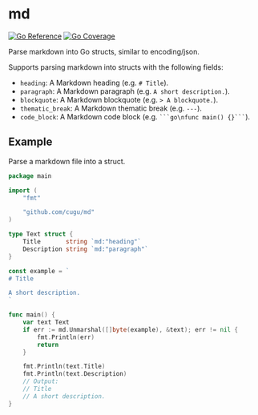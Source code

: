 # md

[![Go Reference](https://pkg.go.dev/badge/image)](https://pkg.go.dev/github.com/cugu/md)
[![Go Coverage](https://github.com/cugu/md/wiki/coverage.svg)](https://raw.githack.com/wiki/cugu/md/coverage.html)

Parse markdown into Go structs, similar to encoding/json.

Supports parsing markdown into structs with the following fields:

- `heading`: A Markdown heading (e.g. `# Title`).
- `paragraph`: A Markdown paragraph (e.g. `A short description.`).
- `blockquote`: A Markdown blockquote (e.g. `> A blockquote.`).
- `thematic_break`: A Markdown thematic break (e.g. `---`).
- `code_block`: A Markdown code block (e.g. ```` ```go\nfunc main() {}``` ````).

## Example

Parse a markdown file into a struct.

```go
package main

import (
	"fmt"

	"github.com/cugu/md"
)

type Text struct {
	Title       string `md:"heading"`
	Description string `md:"paragraph"`
}

const example = `
# Title

A short description.
`

func main() {
	var text Text
	if err := md.Unmarshal([]byte(example), &text); err != nil {
		fmt.Println(err)
		return
	}

	fmt.Println(text.Title)
	fmt.Println(text.Description)
	// Output:
	// Title
	// A short description.
}
```
